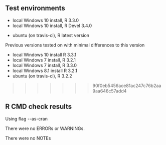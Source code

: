 ## Test environments
* local Windows 10 install, R 3.3.0
* local Windows 10 install, R Devel 3.4.0
- ubuntu (on travis-ci), R latest version

Previous versions tested on with minimal differences to this version
- local Windows 10 install R 3.3.1
- local Windows 7 install, R 3.2.1
- local Windows 7 install, R 3.3.0
- local Windows 8.1 install R 3.2.1
- ubuntu (on travis-ci), R 3.2.2
>>>>>>> 90f0eb5456ace81ac247c76b2aa9aa646c57add4

## R CMD check results
Using flag --as-cran

There were no ERRORs or WARNINGs. 

There were no NOTEs
